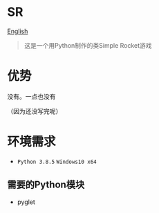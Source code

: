 # SR

[English](https://github.com/shenjackyuanjie/SR)

> 这是一个用Python制作的类Simple Rocket游戏

# 优势

没有。一点也没有

（因为还没写完呢）

# 环境需求

- `Python 3.8.5` `Windows10 x64`

## 需要的Python模块

- pyglet